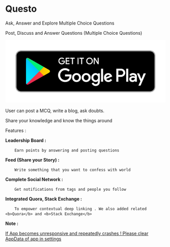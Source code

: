 # Questo
Ask, Answer and Explore Multiple Choice Questions

Post, Discuss and Answer Questions (Multiple Choice Questions)

![Alt text](/Images/google-play-badge.png?raw=true "Badge")

User can post a MCQ, write a blog, ask doubts.


Share your knowledge and know the things around

        
Features :

<b>Leadership Board :</b>

        Earn points by answering and posting questions

<b>Feed (Share your Story) :</b>

        Write something that you want to confess with world

<b>Complete Social Network : </b>

        Get notifications from tags and people you follow

<b>Integrated Quora, Stack Exchange :</b>

        To empower contextual deep linking . We also added related <b>Quora</b> and <b>Stack Exchange</b> 

<b>Note :</b>

<u>If App becomes unresponsive and repeatedly crashes ! Please clear AppData of app in settings</u>
